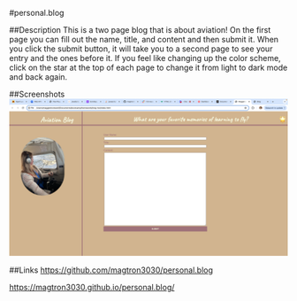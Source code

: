 #personal.blog

##Description 
This is a two page blog that is about aviation! On the first page you can fill out the name, title, and content and then submit it. When you click the submit button, it will take you to a second page to see your entry and the ones before it. If you feel like changing up the color scheme, click on the star at the top of each page to change it from light to dark mode and back again. 

##Screenshots
![This is a screenshot of the first personal blog page.](.//Assets/Blog1.png) 

##Links
https://github.com/magtron3030/personal.blog

https://magtron3030.github.io/personal.blog/






